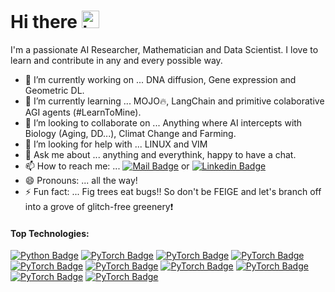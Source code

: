 # Hi there <img src="https://user-images.githubusercontent.com/1303154/88677602-1635ba80-d120-11ea-84d8-d263ba5fc3c0.gif" width="28px" height="28px" alt="hi">
<!--👋 -->
 I'm a passionate AI Researcher, Mathematician and Data Scientist. I love to learn and contribute in any and every possible way.
        
- 🔭 I’m currently working on ... DNA diffusion, Gene expression and Geometric DL. 
- 🌱 I’m currently learning ... MOJO🔥, LangChain and primitive colaborative AGI agents (#LearnToMine).
- 👯 I’m looking to collaborate on ... Anything where AI intercepts with Biology (Aging, DD...), Climat Change and Farming.
- 🤔 I’m looking for help with ... LINUX and VIM
- 💬 Ask me about ... anything and everythink, happy to have a chat. 
- 📫 How to reach me: ... [![Mail Badge](https://img.shields.io/badge/-grabbe.jonas_-c0392b?style=plastic&labelColor=eddcd2&logo=gmail&logoColor=c0392b)](mailto:grabbe.jonas@gmail.com)  or  [![Linkedin Badge](https://img.shields.io/badge/-Jonas_Grabbe-0e76a8?style=flat&labelColor=eddcd2&logo=linkedin&logoColor=0e76a8)](https://www.linkedin.com/in/jonas-grabbe/)
- 😄 Pronouns: ... all the way! 
- ⚡ Fun fact: ... Fig trees eat bugs:bangbang: So don't be FEIGE and let's branch off into a grove of glitch-free greenery:heavy_exclamation_mark:  
                     
    
#### Top Technologies: 

<!-- TODO: Make technologies links takes you to repositories -->
[![Python Badge](https://img.shields.io/badge/-Python-417eaf?style=for-the-badge&labelColor=black&logo=python&logoColor=ffdd54)](#) 
[![PyTorch Badge](https://img.shields.io/badge/-Pytorch-417eaf?style=for-the-badge&labelColor=black&logo=pytorch&logoColor=ffdd54)](#) 
[![PyTorch Badge](https://img.shields.io/badge/-TensrFlow-417eaf?style=for-the-badge&labelColor=black&logo=tensorflow&logoColor=ffdd54)](#) 
[![PyTorch Badge](https://img.shields.io/badge/-Keras-417eaf?style=for-the-badge&labelColor=black&logo=Keras&logoColor=ffdd54)](#) 
[![PyTorch Badge](https://img.shields.io/badge/-openCV-417eaf?style=for-the-badge&labelColor=black&logo=opencv&logoColor=ffdd54)](#) 
[![PyTorch Badge](https://img.shields.io/badge/-git-417eaf?style=for-the-badge&labelColor=black&logo=git&logoColor=ffdd54)](#) 
[![PyTorch Badge](https://img.shields.io/badge/-Numpy-417eaf?style=for-the-badge&labelColor=black&logo=numpy&logoColor=ffdd54)](#) 
[![PyTorch Badge](https://img.shields.io/badge/-Pandas-417eaf?style=for-the-badge&labelColor=black&logo=pandas&logoColor=ffdd54)](#) 
[![PyTorch Badge](https://img.shields.io/badge/-Scikit_Learn-417eaf?style=for-the-badge&labelColor=black&logo=scikit-learn&logoColor=ffdd54)](#) 
[![PyTorch Badge](https://img.shields.io/badge/-SciPy-417eaf?style=for-the-badge&labelColor=black&logo=scipy&logoColor=ffdd54)](#)  
